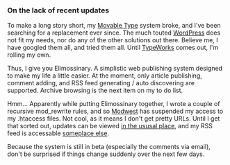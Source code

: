 <!--
title: Dear faithful readers
created: 26 October 2004 - 6:14 pm
updated: 26 October 2004 - 6:14 pm
slug: new-blog
tags: elimossinary
-->


### On the lack of recent updates ###

To make a long story short, my [Movable Type][] system broke, and I've been searching for a replacement ever since. The much touted [WordPress][] does not fit my needs, nor do any of the other solutions out there. Believe me, I have googled them all, and tried them all. Until [TypeWorks][] comes out, I'm rolling my own.

Thus, I give you Elimossinary. A simplistic web publishing system designed to make my life a little easier. At the moment, only article publishing, comment adding, and RSS feed generating / auto discovering are supported. Archive browsing is the next item on my to do list.

Hmm... Apparently while putting Elimossinary together, I wrote a couple of recursive mod_rewrite rules, and so [Modwest][] has suspended my access to my .htaccess files. Not cool, as it means I don't get pretty URLs. Until I get that sorted out, updates can be viewed [in the ususal place][home], and my RSS feed is accessable [someplace else][rss].

Because the system is still in beta (especially the comments via email), don't be surprised if things change suddenly over the next few days.


[Movable Type]: http://movabletype.org/ "A closed source Perl based web publishing platform by SixApart."

[WordPress]: http://wordpress.org/ "An open source PHP based state-of-the-art semantic personal publishing platform."

[TypeWorks]: http://thoughtanomalies.com/ "A (hopefully) better web publishing solution. Well, at least the eye candy looks sweet."

[Modwest]: http://modwest.com/ "Best web hosting company ever."

[home]: /ccs/ "Can't Count Sheep: Minty fresh pop for the masses"

[rss]: /ccs/?request=feed/rss "The default RSS feed for Can't Count Sheep."
